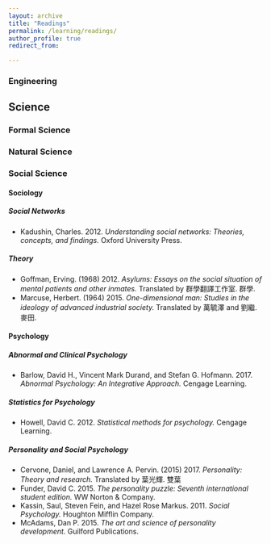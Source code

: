 ```yaml
---
layout: archive
title: "Readings"
permalink: /learning/readings/
author_profile: true
redirect_from:

---
```


### Engineering

## Science

### Formal Science

### Natural Science

### Social Science

#### Sociology

##### Social Networks

* Kadushin, Charles. 2012. _Understanding social networks: Theories, concepts, and findings._ Oxford University Press.

##### Theory

* Goffman, Erving. (1968) 2012. _Asylums: Essays on the social situation of mental patients and other inmates._ Translated by 群學翻譯工作室. 群學. 
* Marcuse, Herbert. (1964) 2015. _One-dimensional man: Studies in the ideology of advanced industrial society._ Translated by 萬毓澤 and 劉繼. 麥田.  

#### Psychology

##### Abnormal and Clinical Psychology

* Barlow, David H., Vincent Mark Durand, and Stefan G. Hofmann. 2017. _Abnormal Psychology: An Integrative Approach._ Cengage Learning.

##### Statistics for Psychology

* Howell, David C. 2012. _Statistical methods for psychology._ Cengage Learning.

##### Personality and Social Psychology

* Cervone, Daniel, and Lawrence A. Pervin. (2015) 2017. _Personality: Theory and research._ Translated by 葉光輝. 雙葉
* Funder, David C. 2015. _The personality puzzle: Seventh international student edition._ WW Norton & Company.
* Kassin, Saul, Steven Fein, and Hazel Rose Markus. 2011. _Social Psychology._ Houghton Mifflin Company. 
* McAdams, Dan P. 2015. _The art and science of personality development._ Guilford Publications.



